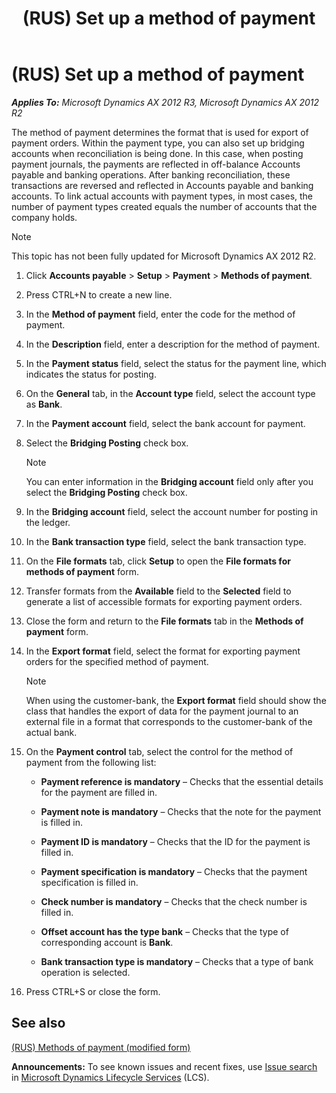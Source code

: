 ﻿---
title: (RUS) Set up a method of payment
TOCTitle: (RUS) Set up a method of payment
ms:assetid: 8099649d-8879-4a2d-ac6e-8518f799a69f
ms:mtpsurl: https://technet.microsoft.com/en-us/library/JJ678416(v=AX.60)
ms:contentKeyID: 49387646
ms.date: 04/18/2014
mtps_version: v=AX.60
---

# (RUS) Set up a method of payment 


_**Applies To:** Microsoft Dynamics AX 2012 R3, Microsoft Dynamics AX 2012 R2_

The method of payment determines the format that is used for export of payment orders. Within the payment type, you can also set up bridging accounts when reconciliation is being done. In this case, when posting payment journals, the payments are reflected in off-balance Accounts payable and banking operations. After banking reconciliation, these transactions are reversed and reflected in Accounts payable and banking accounts. To link actual accounts with payment types, in most cases, the number of payment types created equals the number of accounts that the company holds.


> [!NOTE]
> <P>This topic has not been fully updated for Microsoft Dynamics AX 2012 R2.</P>



1.  Click **Accounts payable** \> **Setup** \> **Payment** \> **Methods of payment**.

2.  Press CTRL+N to create a new line.

3.  In the **Method of payment** field, enter the code for the method of payment.

4.  In the **Description** field, enter a description for the method of payment.

5.  In the **Payment status** field, select the status for the payment line, which indicates the status for posting.

6.  On the **General** tab, in the **Account type** field, select the account type as **Bank**.

7.  In the **Payment account** field, select the bank account for payment.

8.  Select the **Bridging Posting** check box.
    

    > [!NOTE]
    > <P>You can enter information in the <STRONG>Bridging account</STRONG> field only after you select the <STRONG>Bridging Posting</STRONG> check box.</P>



9.  In the **Bridging account** field, select the account number for posting in the ledger.

10. In the **Bank transaction type** field, select the bank transaction type.

11. On the **File formats** tab, click **Setup** to open the **File formats for methods of payment** form.

12. Transfer formats from the **Available** field to the **Selected** field to generate a list of accessible formats for exporting payment orders.

13. Close the form and return to the **File formats** tab in the **Methods of payment** form.

14. In the **Export format** field, select the format for exporting payment orders for the specified method of payment.
    

    > [!NOTE]
    > <P>When using the customer-bank, the <STRONG>Export format</STRONG> field should show the class that handles the export of data for the payment journal to an external file in a format that corresponds to the customer-bank of the actual bank.</P>



15. On the **Payment control** tab, select the control for the method of payment from the following list:
    
      - **Payment reference is mandatory** – Checks that the essential details for the payment are filled in.
    
      - **Payment note is mandatory** – Checks that the note for the payment is filled in.
    
      - **Payment ID is mandatory** – Checks that the ID for the payment is filled in.
    
      - **Payment specification is mandatory** – Checks that the payment specification is filled in.
    
      - **Check number is mandatory** – Checks that the check number is filled in.
    
      - **Offset account has the type bank** – Checks that the type of corresponding account is **Bank**.
    
      - **Bank transaction type is mandatory** – Checks that a type of bank operation is selected.

16. Press CTRL+S or close the form.

## See also

[(RUS) Methods of payment (modified form)](https://technet.microsoft.com/en-us/library/jj665379\(v=ax.60\))

  
**Announcements:** To see known issues and recent fixes, use [Issue search](http://go.microsoft.com/fwlink/?linkid=389258) in [Microsoft Dynamics Lifecycle Services](http://go.microsoft.com/fwlink/?linkid=306505) (LCS).

